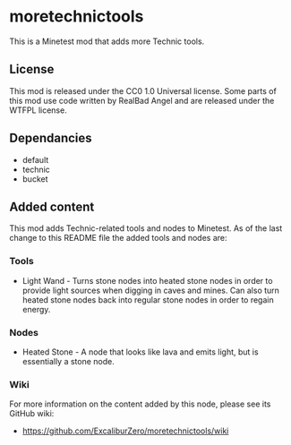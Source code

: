 # moretechnictools
This is a Minetest mod that adds more Technic tools.

## License
This mod is released under the CC0 1.0 Universal license. Some parts of this mod use code written by RealBad Angel and are released under the WTFPL license.

## Dependancies
- default
- technic
- bucket

## Added content
This mod adds Technic-related tools and nodes to Minetest. As of the last change to this README file the added tools and nodes are:

### Tools
- Light Wand - Turns stone nodes into heated stone nodes in order to provide light sources when digging in caves and mines. Can also turn heated stone nodes back into regular stone nodes in order to regain energy.

### Nodes
- Heated Stone - A node that looks like lava and emits light, but is essentially a stone node.

### Wiki
For more information on the content added by this node, please see its GitHub wiki:
- https://github.com/ExcaliburZero/moretechnictools/wiki
